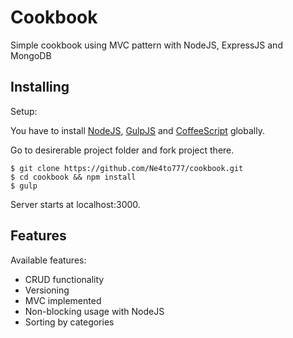 # Cookbook

Simple cookbook using MVC pattern with NodeJS, ExpressJS and MongoDB

## Installing

Setup:

You have to install [NodeJS](http://nodejs.org/), [GulpJS](https://github.com/gulpjs/gulp/) and [CoffeeScript](http://coffeescript.org/) globally.

Go to desirerable project folder and fork project there.

```
$ git clone https://github.com/Ne4to777/cookbook.git
$ cd cookbook && npm install
$ gulp
```
Server starts at localhost:3000.

## Features

Available features:
 + CRUD functionality
 + Versioning
 + MVC implemented
 + Non-blocking usage with NodeJS
 + Sorting by categories
